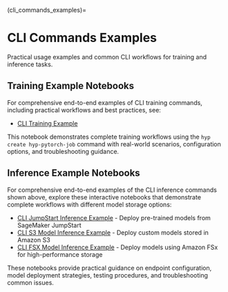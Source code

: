 (cli_commands_examples)=

# CLI Commands Examples

Practical usage examples and common CLI workflows for training and inference tasks.

## Training Example Notebooks

For comprehensive end-to-end examples of CLI training commands, including practical workflows and best practices, see:

- <a href="https://github.com/aws/sagemaker-hyperpod-cli/blob/main/examples/training/CLI/training-e2e-cli.ipynb" target="_blank">CLI Training Example</a>

This notebook demonstrates complete training workflows using the `hyp create hyp-pytorch-job` command with real-world scenarios, configuration options, and troubleshooting guidance.


## Inference Example Notebooks

For comprehensive end-to-end examples of the CLI inference commands shown above, explore these interactive notebooks that demonstrate complete workflows with different model storage options:

- <a href="https://github.com/aws/sagemaker-hyperpod-cli/blob/main/examples/inference/CLI/inference-jumpstart-e2e-cli.ipynb" target="_blank">CLI JumpStart Inference Example</a> - Deploy pre-trained models from SageMaker JumpStart
- <a href="https://github.com/aws/sagemaker-hyperpod-cli/blob/main/examples/inference/CLI/inference-s3-model-e2e-cli.ipynb" target="_blank">CLI S3 Model Inference Example</a> - Deploy custom models stored in Amazon S3
- <a href="https://github.com/aws/sagemaker-hyperpod-cli/blob/main/examples/inference/CLI/inference-fsx-model-e2e-cli.ipynb" target="_blank">CLI FSX Model Inference Example</a> - Deploy models using Amazon FSx for high-performance storage

These notebooks provide practical guidance on endpoint configuration, model deployment strategies, testing procedures, and troubleshooting common issues.